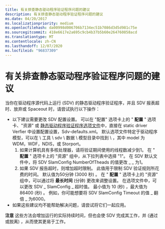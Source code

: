```yaml
---
title: 有关排查静态驱动程序验证程序问题的建议
description: 有关排查静态驱动程序验证程序问题的建议
ms.date: 04/20/2017
ms.localizationpriority: medium
ms.openlocfilehash: da00998d006706b7134ec51b7086d3d5d981c75e
ms.sourcegitcommit: 418e6617e2a695c9cb4b37b5b60e264760858acd
ms.translationtype: MT
ms.contentlocale: zh-CN
ms.lasthandoff: 12/07/2020
ms.locfileid: "96837309"
---
```

# <a name="recommendations-for-troubleshooting-static-driver-verifier"></a>有关排查静态驱动程序验证程序问题的建议


当你在驱动程序源代码上运行 (SDV) 的静态驱动程序验证程序，并且 SDV 报表超时、放弃或 Spaceout 时，请尝试执行以下操作：

-   以下建议需要更改 SDV 配置设置。 可以在 "配置" 选项卡上的 " **配置** " 选项卡、"资源" 或 [静态驱动程序验证程序选项文件](static-driver-verifier-options-file.md)中，直接在 static driver Verfier 中设置配置设置，Sdv-defaults.xml。 默认选项文件特定于驱动程序模型，可以在 \\ 工具 \\ sdv \\ 数据 \\ 模型目录中找到 \\ ，其中 model 为 WDM，WDF，NDIS，或 Storport。
    1.  如果计算机具有多核处理器，请将验证期间使用的线程数减少到1。 在 " **配置** " 选项卡上的 "资源" 组中，从下拉列表中选择 "1"。 在 SDV 默认文件中，将 SDV SlamConfig NumberOfTheads 的值更改 \_ \_ 为1。
    2.  如果 SDV 报告超时，则增加超时限制。 此值用于限制 SDV 验证规则所花费的时间。 默认值为50分钟 (3000 秒) 。 在 " **配置** " 选项卡上的 "资源" 组中，可以通过将 **最长时间** (分钟) 更改来调整设置。 在选项文件中，可以更改 SDV \_ SlamConfig \_ 超时值。 最小值为 10 (秒) ，最大值为 86400 (秒) 。 例如，你可能想要将 SDV SlamConfig Timeout 的值 \_ 翻倍 \_ 为6000。
-   如果这些建议均不能帮助解决问题，请尝试将它们一起应用。

**注意**   这些方法会增加运行的实际持续时间，但也会使 SDV 完成其工作，并 (通过或脱离) ，从而使其更易于工作。
